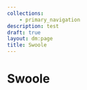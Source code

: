 ```yaml
---
collections: 
    - primary_navigation
description: test
draft: true
layout: dm:page
title: Swoole
---
```


# Swoole
